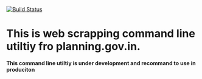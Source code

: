 [![Build Status](https://travis-ci.org/vinaymavi/planningonline.gov.in.svg?branch=master)](https://travis-ci.org/vinaymavi/planningonline.gov.in)

# This is web scrapping command line utiltiy fro planning.gov.in.

**This command line utiltiy is under development and recommand to use in produciton**